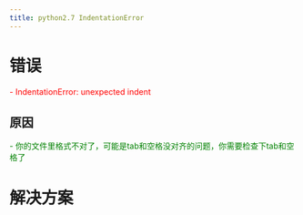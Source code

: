```yaml
---
title: python2.7 IndentationError
---
```


# 错误
<font color=red>
- IndentationError: unexpected indent
</font>

## 原因
<font color=green>
- 你的文件里格式不对了，可能是tab和空格没对齐的问题，你需要检查下tab和空格了
</font>

# 解决方案

